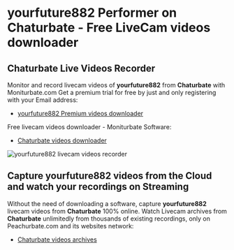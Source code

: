 # yourfuture882 Performer on Chaturbate - Free LiveCam videos downloader

## Chaturbate Live Videos Recorder

Monitor and record livecam videos of **yourfuture882** from **Chaturbate** with Moniturbate.com
Get a premium trial for free by just and only registering with your Email address:
* [yourfuture882 Premium videos downloader](https://moniturbate.com/request-demo-licence-key.html)

Free livecam videos downloader - Moniturbate Software:
* [Chaturbate videos downloader](https://moniturbate.com/moniturbate-download-software.html)

![yourfuture882 livecam videos recorder](https://peachurnet.com/templates/moniturbate-software.png)


## Capture yourfuture882 videos from the Cloud and watch your recordings on Streaming

Without the need of downloading a software, capture **yourfuture882** livecam videos from **Chaturbate** 100% online.
Watch Livecam archives from **Chaturbate** unlimitedly from thousands of existing recordings, only on Peachurbate.com and its websites network:
* [Chaturbate videos archives](https://peachurnet.com/)